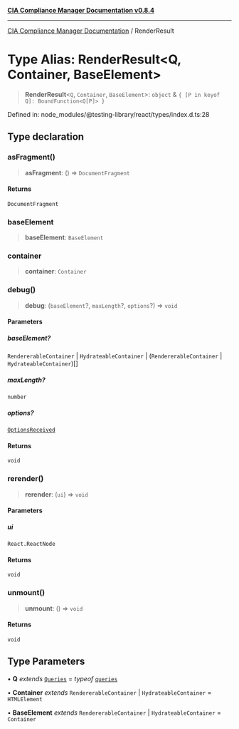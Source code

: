 [**CIA Compliance Manager Documentation v0.8.4**](../README.md)

***

[CIA Compliance Manager Documentation](../globals.md) / RenderResult

# Type Alias: RenderResult\<Q, Container, BaseElement\>

> **RenderResult**\<`Q`, `Container`, `BaseElement`\>: `object` & `{ [P in keyof Q]: BoundFunction<Q[P]> }`

Defined in: node\_modules/@testing-library/react/types/index.d.ts:28

## Type declaration

### asFragment()

> **asFragment**: () => `DocumentFragment`

#### Returns

`DocumentFragment`

### baseElement

> **baseElement**: `BaseElement`

### container

> **container**: `Container`

### debug()

> **debug**: (`baseElement`?, `maxLength`?, `options`?) => `void`

#### Parameters

##### baseElement?

`RendererableContainer` | `HydrateableContainer` | (`RendererableContainer` \| `HydrateableContainer`)[]

##### maxLength?

`number`

##### options?

[`OptionsReceived`](../namespaces/prettyFormat/type-aliases/OptionsReceived.md)

#### Returns

`void`

### rerender()

> **rerender**: (`ui`) => `void`

#### Parameters

##### ui

`React.ReactNode`

#### Returns

`void`

### unmount()

> **unmount**: () => `void`

#### Returns

`void`

## Type Parameters

• **Q** *extends* [`Queries`](../interfaces/Queries.md) = *typeof* [`queries`](../namespaces/queries/README.md)

• **Container** *extends* `RendererableContainer` \| `HydrateableContainer` = `HTMLElement`

• **BaseElement** *extends* `RendererableContainer` \| `HydrateableContainer` = `Container`
